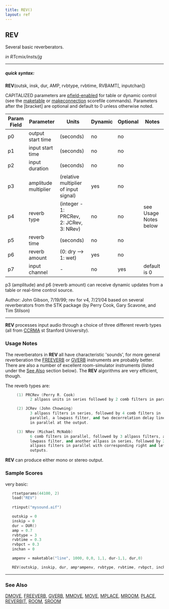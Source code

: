 ```yaml
---
title: REV()
layout: ref
---
```


## REV

Several basic reverberators.

*in RTcmix/insts/jg*  
  

-----

##### quick syntax:

**REV**(outsk, insk, dur, AMP, rvbtype, rvbtime, RVBAMT\[, inputchan\])

CAPITALIZED parameters are [pfield-enabled](pfield-enabled.html) for
table or dynamic control (see the
[maketable](../scorefile/maketable.html) or
[makeconnection](../scorefile/makeconnection.html) scorefile
commands). Parameters after the \[bracket\] are optional and default to
0 unless otherwise noted.


Param Field	| Parameter | Units | Dynamic | Optional | Notes
----------- | --------- | ----- | -------- | --------- | ---------
p0 | output start time | (seconds) | no | no | 
p1 | input start time | (seconds) | no | no | 
p2 | input duration | (seconds) | no | no | 
p3 | amplitude multiplier | (relative multiplier of input signal) | yes | no | 
p4 | reverb type | (integer - 1: PRCRev, 2: JCRev, 3: NRev) | no | no | see Usage Notes below |
p5 | reverb time | (seconds) | no | no | 
p6 | reverb amount | (0: dry --> 1: wet) | yes | no | 
p7 | input channel |  -  | no | yes | default is 0 | 

   p3 (amplitude) and p6 (reverb amount) can receive dynamic updates from
   a table or real-time control source.

   Author:  John Gibson, 7/19/99; rev for v4, 7/21/04
   based on several reverberators from the STK package (by Perry Cook, Gary Scavone, and Tim Stilson)

  

-----

  
**REV** processes input audio through a choice of three different reverb
types (all from [CCRMA](http://www-ccrma.stanford.edu/) st Stanford
University). <span id="usage_notes"></span>

### Usage Notes

The reverberators in **REV** all have characteristic 'sounds', for more
general reverberation the [FREEVERB](FREEVERB.html) or
[GVERB](GVERB.html) instruments are probably better. There are also a
number of excellent room-simulator instruments (listed under the [See
Also](#see_also) section below). The **REV** algorithms are very
efficient, though.

The reverb types are:  

```cpp
     (1) PRCRev (Perry R. Cook)
           2 allpass units in series followed by 2 comb filters in parallel.

     (2) JCRev (John Chowning)
           3 allpass filters in series, followed by 4 comb filters in
           parallel, a lowpass filter, and two decorrelation delay lines
           in parallel at the output.

     (3) NRev (Michael McNabb)
           6 comb filters in parallel, followed by 3 allpass filters, a
           lowpass filter, and another allpass in series, followed by 2
           allpass filters in parallel with corresponding right and left
           outputs.
```

**REV** can produce either mono or stereo output.

### Sample Scores

very basic:

```cpp
   rtsetparams(44100, 2)
   load("REV")
   
   rtinput("mysound.aif")

   outskip = 0
   inskip = 0
   dur = DUR()
   amp = 0.7
   rvbtype = 3
   rvbtime = 0.3
   rvbpct = 0.3
   inchan = 0

   ampenv = maketable("line", 1000, 0,0, 1,1, dur-1,1, dur,0)

   REV(outskip, inskip, dur, amp*ampenv, rvbtype, rvbtime, rvbpct, inchan)
```

  

-----

  
<span id="see_also"></span>

### See Also

[DMOVE](DMOVE.html), [FREEVERB](FREEVERB.html), [GVERB](GVERB.html),
[MMOVE](MMOVE.html), [MOVE](MOVE.html), [MPLACE](MPLACE.html),
[MROOM](MROOM.html), [PLACE](PLACE.html), [REVERBIT](REVERBIT.html),
[ROOM](ROOM.html), [SROOM](SROOM.html)
